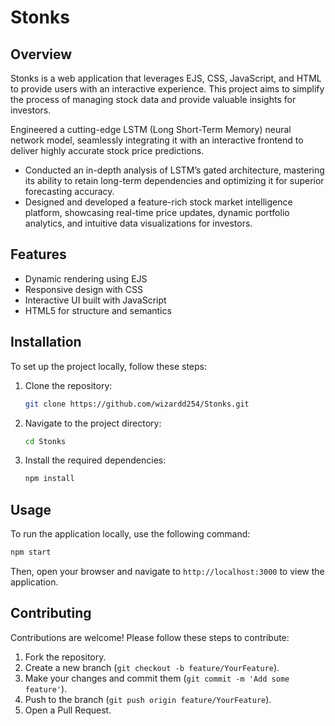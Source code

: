 # Stonks

## Overview
Stonks is a web application that leverages EJS, CSS, JavaScript, and HTML to provide users with an interactive experience. This project aims to simplify the process of managing stock data and provide valuable insights for investors.

Engineered a cutting-edge LSTM (Long Short-Term Memory) neural network model, seamlessly integrating it with an interactive frontend to deliver highly accurate stock price predictions.
- Conducted an in-depth analysis of LSTM’s gated architecture, mastering its ability to retain long-term dependencies and optimizing it for superior forecasting accuracy.
- Designed and developed a feature-rich stock market intelligence platform, showcasing real-time price updates, dynamic portfolio analytics, and intuitive data visualizations for investors.

## Features
- Dynamic rendering using EJS
- Responsive design with CSS
- Interactive UI built with JavaScript
- HTML5 for structure and semantics

## Installation
To set up the project locally, follow these steps:

1. Clone the repository:
   ```bash
   git clone https://github.com/wizardd254/Stonks.git
   ```
2. Navigate to the project directory:
   ```bash
   cd Stonks
   ```
3. Install the required dependencies:
   ```bash
   npm install
   ```

## Usage
To run the application locally, use the following command:
```bash
npm start
```
Then, open your browser and navigate to `http://localhost:3000` to view the application.

## Contributing
Contributions are welcome! Please follow these steps to contribute:

1. Fork the repository.
2. Create a new branch (`git checkout -b feature/YourFeature`).
3. Make your changes and commit them (`git commit -m 'Add some feature'`).
4. Push to the branch (`git push origin feature/YourFeature`).
5. Open a Pull Request.
